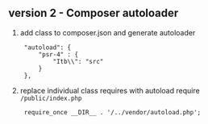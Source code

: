 
## version 2 - Composer autoloader
1. add class to composer.json and generate autoloader

        "autoload": {
            "psr-4" : {
                "Itb\\": "src"
            }
        },

1. replace individual class requires with autoload require `/public/index.php`

        require_once __DIR__ . '/../vendor/autoload.php';
